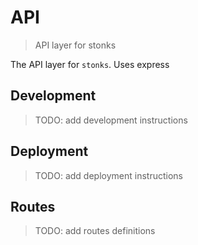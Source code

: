 # API

> API layer for stonks

The API layer for `stonks`. Uses express

## Development

> TODO: add development instructions

## Deployment

> TODO: add deployment instructions

## Routes

> TODO: add routes definitions
